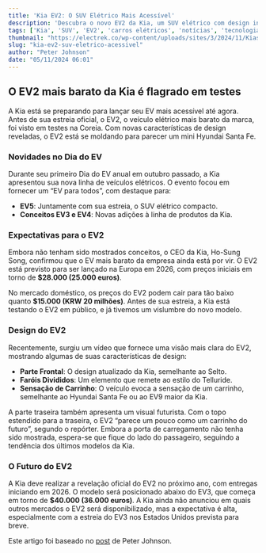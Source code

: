 ```yaml
---
title: 'Kia EV2: O SUV Elétrico Mais Acessível'
description: 'Descubra o novo EV2 da Kia, um SUV elétrico com design inovador e preços competitivos.'
tags: ['Kia', 'SUV', 'EV2', 'carros elétricos', 'notícias', 'tecnologia']
thumbnail: "https://electrek.co/wp-content/uploads/sites/3/2024/11/Kias-cheapest-EV2.jpeg?quality=82&strip=all&w=1400"
slug: "kia-ev2-suv-eletrico-acessivel"
author: "Peter Johnson"
date: "05/11/2024 06:01"
---
```


## O EV2 mais barato da Kia é flagrado em testes

A Kia está se preparando para lançar seu EV mais acessível até agora. Antes de sua estreia oficial, o EV2, o veículo elétrico mais barato da marca, foi visto em testes na Coreia. Com novas características de design reveladas, o EV2 está se moldando para parecer um mini Hyundai Santa Fe.

### Novidades no Dia do EV
Durante seu primeiro Dia do EV anual em outubro passado, a Kia apresentou sua nova linha de veículos elétricos. O evento focou em fornecer um “EV para todos”, com destaque para:
- **EV5**: Juntamente com sua estreia, o SUV elétrico compacto.
- **Conceitos EV3 e EV4**: Novas adições à linha de produtos da Kia.

### Expectativas para o EV2
Embora não tenham sido mostrados conceitos, o CEO da Kia, Ho-Sung Song, confirmou que o EV mais barato da empresa ainda está por vir. O EV2 está previsto para ser lançado na Europa em 2026, com preços iniciais em torno de **$28.000 (25.000 euros)**.

No mercado doméstico, os preços do EV2 podem cair para tão baixo quanto **$15.000 (KRW 20 milhões)**. Antes de sua estreia, a Kia está testando o EV2 em público, e já tivemos um vislumbre do novo modelo.

### Design do EV2
Recentemente, surgiu um vídeo que fornece uma visão mais clara do EV2, mostrando algumas de suas características de design:
- **Parte Frontal**: O design atualizado da Kia, semelhante ao Selto.
- **Faróis Divididos**: Um elemento que remete ao estilo do Telluride.
- **Sensação de Carrinho**: O veículo evoca a sensação de um carrinho, semelhante ao Hyundai Santa Fe ou ao EV9 maior da Kia.

A parte traseira também apresenta um visual futurista. Com o topo estendido para a traseira, o EV2 “parece um pouco como um carrinho do futuro”, segundo o repórter. Embora a porta de carregamento não tenha sido mostrada, espera-se que fique do lado do passageiro, seguindo a tendência dos últimos modelos da Kia.

### O Futuro do EV2
A Kia deve realizar a revelação oficial do EV2 no próximo ano, com entregas iniciando em 2026. O modelo será posicionado abaixo do EV3, que começa em torno de **$40.000 (36.000 euros)**. A Kia ainda não anunciou em quais outros mercados o EV2 será disponibilizado, mas a expectativa é alta, especialmente com a estreia do EV3 nos Estados Unidos prevista para breve.

Este artigo foi baseado no [post](https://electrek.co/2024/11/04/kias-cheapest-ev2-spotted-bold-santa-fe-like-design/) de Peter Johnson.